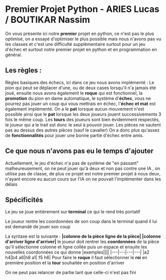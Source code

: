 # Premier Projet Python - ARIES Lucas / BOUTIKAR Nassim

On vous présente ici notre **premier** projet en python, ce n'est pas le plus optimisé, on a essayé d'optimiser le plus possible mais nous n'avons pas vu les classes et c'est une difficulté supplémentaire surtout pour un jeu d'échec et surtout notre premier projet en python et en programmation en général.

## Les règles :

Règles basiques des échecs, ici dans ce jeu nous avons implémenté : Le pion qui peut se déplacer d'une, ou de deux cases lorsqu'il n'a jamais été joué, ensuite nous avons également le **roque** qui est fonctionnel, la **promotion** du pion en dame automatique, le système d'**échec**, vous ne pourrez pas jouer un coup qui vous mettrais en échec, l'**échec et mat** est également implémenté.
On a le **pat** lorsque aucun mouvement n'est possible ainsi que le **pat** lorsque les deux joueurs jouent successivements 3 fois le même coup.
Les **tours** des joueurs sont bien évidemment respectés, le joueur qui a le trait est donc le seul à pouvoir jouer.
Les pièces ne sautent pas au dessus des autres pièces (sauf le cavalier) On a donc plus qu'assez de **fonctionnalités** pour jouer une bonne partie d'échec entre amis.

## Ce que nous n'avons pas eu le temps d'ajouter

Actuellement, le jeu d'échec n'a pas de système de "en passant" malheureusement, on ne peut jouer qu'à deux et non pas contre une IA , on utilise pas de classe, de plus ce projet est notre premier projet à nous deux, n'ayant encore eu aucun cours sur l'IA on ne pouvait l'implémenter dans les délais 

## Spécificités

Le jeu se joue entièrement sur **terminal** ce qui le rend très portatif

Le joueur rentre les coordonnées de son coup dans le terminal quand il lui est demandé de jouer son coup

La syntaxe est la suivante : **|colonne de la pièce ligne de la pièce| |colonne d'arriver ligne d'arriver|** le joueur doit rentrer les **coordonnées** de la pièce qu'il sélectionne colonne et ligne collée puis un espace et ensuite les nouvelles coordonnées ce qui donne 
|exemples||||
|---|---|---|---|
|a2 h4|b4 a6|h8 a1| f5 h6|
Pour faire le **roque** il faut sélectionner le **roi** en première position et la **tour** souhaitée en position d'arriver

On ne peut pas relancer de partie tant que celle-ci n'est pas fini

